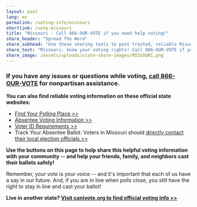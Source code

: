 ```yaml
---
layout: post
lang: en
permalink: /voting-info/missouri
shortlink: /vote-missouri
title: "Missouri - Call 866-OUR-VOTE if you need help voting!"
share_header: "Spread The Word"
share_subhead: "Use these sharing tools to post trusted, reliable Missouri voting information!"
share_text: "Missouri: know your voting rights! Call 866-OUR-VOTE if you need help voting, or use these official resources."
share_image: /assets/uploads/state-share-images/MISSOURI.png
---
```

### **If you have any issues or questions while voting, [call 866-OUR-VOTE](tel:8666878683) for nonpartisan assistance.**

**You can also find reliable voting information on these official state websites:**

* [Find Your Polling Place >>](http://www.sos.mo.gov/elections/pollingplacelookup/)
* [Absentee Voting Information >>](https://www.sos.mo.gov/elections/govotemissouri/howtovote#Absentee)
* [Voter ID Requirements >>](http://s1.sos.mo.gov/elections/goVoteMissouri/howtovote#forms)
* Track Your Absentee Ballot: Voters in Missouri should [directly contact their local election officials >>](https://www.sos.mo.gov/elections/govotemissouri/localelectionauthority)

**Use the buttons on this page to help share this helpful voting information with your community -- and help your friends, family, and neighbors cast their ballots safely!**

Remember, your vote is your voice -- and it's important that each of us have a say in our future. And, if you are in line when polls close, you still have the right to stay in line and cast your ballot!

**Live in another state? [Visit canivote.org to find official voting info >>](https://canivote.org)**